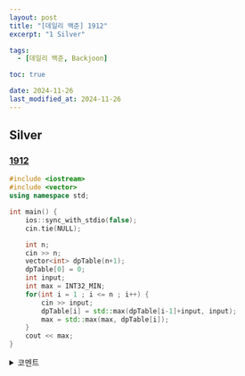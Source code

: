 ```yaml
---
layout: post
title: "[데일리 백준] 1912"
excerpt: "1 Silver"

tags:
  - [데일리 백준, Backjoon]

toc: true

date: 2024-11-26
last_modified_at: 2024-11-26
---
```

## Silver
### [1912][def]

```c++
#include <iostream>
#include <vector>
using namespace std;

int main() {
    ios::sync_with_stdio(false);
    cin.tie(NULL);

    int n;
    cin >> n;
    vector<int> dpTable(n+1);
    dpTable[0] = 0;
    int input;
    int max = INT32_MIN;
    for(int i = 1 ; i <= n ; i++) {
        cin >> input;
        dpTable[i] = std::max(dpTable[i-1]+input, input);
        max = std::max(max, dpTable[i]);
    }
    cout << max;
}
```

<details>
<summary>코멘트</summary>
<div markdown="1">

- Dynamic Programming.

</div>
</details>

[def]: https://www.acmicpc.net/problem/1912